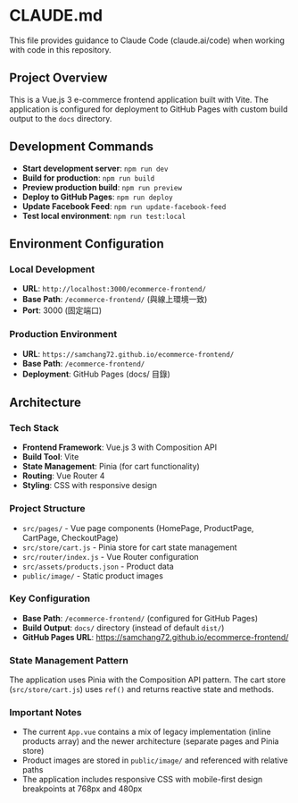 # CLAUDE.md

This file provides guidance to Claude Code (claude.ai/code) when working with code in this repository.

## Project Overview

This is a Vue.js 3 e-commerce frontend application built with Vite. The application is configured for deployment to GitHub Pages with custom build output to the `docs` directory.

## Development Commands

- **Start development server**: `npm run dev`
- **Build for production**: `npm run build` 
- **Preview production build**: `npm run preview`
- **Deploy to GitHub Pages**: `npm run deploy`
- **Update Facebook Feed**: `npm run update-facebook-feed`
- **Test local environment**: `npm run test:local`

## Environment Configuration

### Local Development
- **URL**: `http://localhost:3000/ecommerce-frontend/`
- **Base Path**: `/ecommerce-frontend/` (與線上環境一致)
- **Port**: 3000 (固定端口)

### Production Environment  
- **URL**: `https://samchang72.github.io/ecommerce-frontend/`
- **Base Path**: `/ecommerce-frontend/`
- **Deployment**: GitHub Pages (docs/ 目錄)

## Architecture

### Tech Stack
- **Frontend Framework**: Vue.js 3 with Composition API
- **Build Tool**: Vite
- **State Management**: Pinia (for cart functionality)
- **Routing**: Vue Router 4
- **Styling**: CSS with responsive design

### Project Structure
- `src/pages/` - Vue page components (HomePage, ProductPage, CartPage, CheckoutPage)
- `src/store/cart.js` - Pinia store for cart state management
- `src/router/index.js` - Vue Router configuration
- `src/assets/products.json` - Product data
- `public/image/` - Static product images

### Key Configuration
- **Base Path**: `/ecommerce-frontend/` (configured for GitHub Pages)
- **Build Output**: `docs/` directory (instead of default `dist/`)
- **GitHub Pages URL**: https://samchang72.github.io/ecommerce-frontend/

### State Management Pattern
The application uses Pinia with the Composition API pattern. The cart store (`src/store/cart.js`) uses `ref()` and returns reactive state and methods.

### Important Notes
- The current `App.vue` contains a mix of legacy implementation (inline products array) and the newer architecture (separate pages and Pinia store)
- Product images are stored in `public/image/` and referenced with relative paths
- The application includes responsive CSS with mobile-first design breakpoints at 768px and 480px